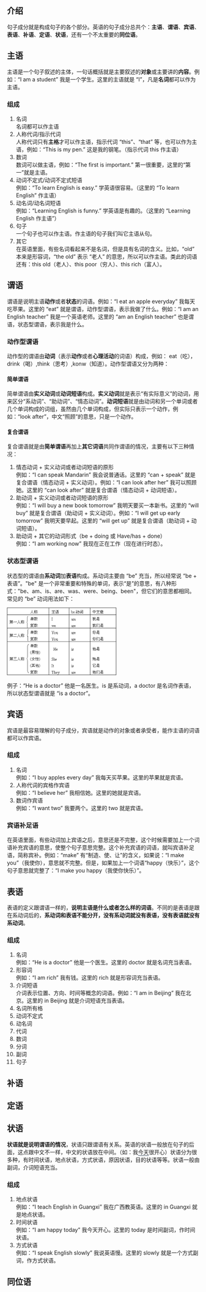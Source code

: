 ## 介绍
句子成分就是构成句子的各个部分。英语的句子成分总共个：**主语**、**谓语**、**宾语**、**表语**、**补语**、**定语**、**状语**，还有一个不太重要的**同位语**。



## 主语
主语是一个句子叙述的主体，一句话概括就是主要叙述的**对象**或主要讲的**内容**。例如：“I am a student” 我是一个学生。这里的主语就是 “I”，凡是**名词**都可以作为主语。

### 组成
1. 名词   
名词都可以作主语
2. 人称代词/指示代词   
人称代词只有**主格**才可以作主语，指示代词 “this”、“that” 等，也可以作为主语，例如：“This is my pen.” 这是我的钢笔。（指示代词 this 作主语）
3. 数词  
数词可以做主语，例如：“The first is important.” 第一很重要，这里的“第一”就是主语。
4. 动词不定式/动词不定式短语  
例如：“To learn English is easy.” 学英语很容易。（这里的 “To learn English” 作主语）
5. 动名词/动名词短语  
例如：“Learning English is funny.” 学英语是有趣的。（这里的 “Learning English 作主语”）
6. 句子  
一个句子也可以作主语。作主语的句子我们叫它主语从句。
7. 其它  
在英语里面，有些名词看起来不是名词，但是具有名词的含义。比如，“old” 本来是形容词，“the old” 表示 “老人” 的意思，所以可以作主语。类此的词语还有：this old（老人）、this poor（穷人）、this rich（富人）。



## 谓语
谓语是说明主语**动作**或者**状态**的词语。例如：“I eat an apple everyday” 我每天吃苹果。这里的 “eat” 就是谓语，动作型谓语，表示我做了什么。例如：“I am an English teacher” 我是一个英语老师。这里的 “am an English teacher” 也是谓语，状态型谓语，表示我是什么。

### 动作型谓语
动作型的谓语由**动词**（表示**动作**或者**心理活动**的词语）构成，例如： eat（吃），drink（喝）,think（思考）,konw（知道）。动作型谓语又分为两种：
#### 简单谓语  
简单谓语由**实义动词**或**动词短语**构成。**实义动词**就是表示“有实际意义”的动词，用来区分“系动词”、“助动词”、“情态动词”。**动词短语**就是由动词和另一个单词或者几个单词构成的词组，虽然由几个单词构成，但实际只表示一个动作，例如：“look after”，中文“照顾”的意思，只是一个动作。
#### 复合谓语
复合谓语就是由**简单谓语**再加上**其它词语**共同作谓语的情况，主要有以下三种情况：
1. 情态动词 + 实义动词或者动词短语的原形    
例如：“I can speak Mandarin” 我会说普通话。这里的 “can + speak” 就是复合谓语（情态动词 + 实义动词）。例如：“I can look after her” 我可以照顾她。这里的 “can look after” 就是复合谓语（情态动词 + 动词短语）。
2. 助动词 + 实义动词或者动词短语的原形    
例如：“I will buy a new book tomorrow” 我明天要买一本新书。这里的 “will buy” 就是复合谓语（助动词 + 实义动词）。例如：“I will get up early tomorrow” 我明天要早起。这里的 “will get up” 就是复合谓语（助动词 + 动词短语）。
3. 助动词 + 其它的动词形式（be + doing 或 Have/has + done）  
例如：“I am working now” 我现在正在工作（现在进行时态）。

### 状态型谓语
状态型的谓语由**系动词**加**表语**构成。系动词主要由 “be” 充当，所以经常说 “be + 表语”。"be" 是一个非常重要和特殊的单词，表示“是”的意思，有八种形式："be、am、is、are、was、were、being、been"，但它们的意思都相同。常见的 “be” 动词用法如下：  

![](./images/pic-2.png)

例子：“He is a doctor” 他是一名医生。is 是系动词，a doctor 是名词作表语，所以状态型谓语就是 “is a doctor”。



## 宾语
宾语是最容易理解的句子成分，宾语就是动作的对象或者承受者，能作主语的词语都可以作宾语。

### 组成
1. 名词  
例如：“I buy apples every day” 我每天买苹果。这里的苹果就是宾语。
2. 人称代词的宾格作宾语  
例如：“I believe her” 我相信她。这里的她就是宾语。
3. 数词作宾语  
例如：“I want two” 我要两个。这里的 two 就是宾语。

### 宾语补足语
在英语里面，有些动词加上宾语之后，意思还是不完整，这个时候需要加上一个词语补充宾语的意思，使整个句子意思完整。这个补充宾语的词语，就叫宾语补足语，简称宾补。例如：“make” 有“制造、使、让”的含义，如果说：“I make you”（我使你），意思就不完整。但是，如果加上一个词语“happy（快乐）”，这个句子意思就完整了：“I make you happy（我使你快乐）”。



## 表语
表语的定义跟谓语一样的，**说明主语是什么或者怎么样的词语**。不同的是表语是跟在系动词后的，**系动词和表语不能分开，没有系动词就没有表语，没有表语就没有系动词**。

### 组成
1. 名词  
例如：“He is a doctor” 他是一个医生。这里的 doctor 就是名词充当表语。
2. 形容词  
例如：“I am rich” 我有钱。这里的 rich 就是形容词充当表语。
3. 介词短语  
介词表示位置、方向、时间等概念的词语。例如：“I am in Beijing” 我在北京。这里的 in Beijing 就是介词短语充当表语。
4. 名词所有格
5. 动词不定式
6. 动名词
7. 代词
8. 数词
9. 分词
10. 副词
11. 句子



## 补语
## 定语
## 状语
**状语就是说明谓语的情况**，状语只跟谓语有关系。英语的状语一般放在句子的后面，这点跟中文不一样，中文的状语放在中间。（如：我<span style="border-bottom:1px solid #2c3e50;">今天</span>很开心）状语分为很多种，有时间状语，地点状语，方式状语，原因状语，目的状语等等。状语一般由副词，介词短语充当。

### 组成
1. 地点状语  
例如：“I teach English in Guangxi” 我在广西教英语。这里的 in Guangxi 就是地点状语。
2. 时间状语  
例如：“I am happy today” 我今天开心。这里的 today 是时间副词，作时间状语。
3. 方式状语  
例如：“I speak English slowly” 我说英语慢。这里的 slowly 就是一个方式副词，作方式状语。



## 同位语